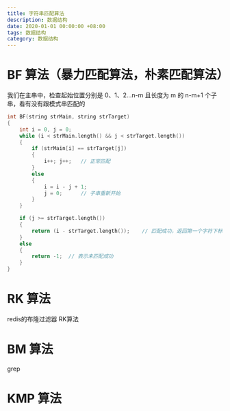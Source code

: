 ```yaml
---
title: 字符串匹配算法
description: 数据结构
date: 2020-01-01 00:00:00 +08:00
tags: 数据结构
category: 数据结构
---
```


# BF 算法（暴力匹配算法，朴素匹配算法）
我们在主串中，检查起始位置分别是 0、1、2…n-m 且长度为 m 的 n-m+1 个子串，看有没有跟模式串匹配的

``` C++
int BF(string strMain, string strTarget)
{
	int i = 0, j = 0;
	while (i < strMain.length() && j < strTarget.length())
	{
		if (strMain[i] == strTarget[j])
		{
			i++; j++;	// 正常匹配
		}
		else
		{
			i = i - j + 1;
			j = 0;		// 子串重新开始
		}
	}

	if (j >= strTarget.length())
	{
		return (i - strTarget.length());	// 匹配成功，返回第一个字符下标
	}
	else
	{
		return -1;	// 表示未匹配成功
	}
}
```

# RK 算法
redis的布隆过滤器 RK算法
# BM 算法

grep

# KMP 算法